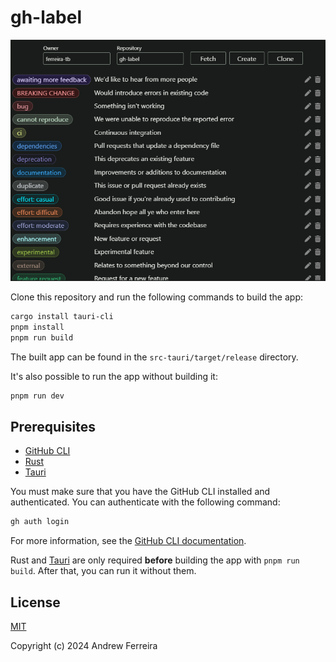# gh-label

<p align="center">
  <img src="./docs/screenshot.png" alt="gh-label screenshot" />
</p>

Clone this repository and run the following commands to build the app:

```bash
cargo install tauri-cli
pnpm install
pnpm run build
```

The built app can be found in the `src-tauri/target/release` directory.

It's also possible to run the app without building it:

```bash
pnpm run dev
```

## Prerequisites

- [GitHub CLI](https://cli.github.com/)
- [Rust](https://www.rust-lang.org/tools/install)
- [Tauri](https://tauri.app/v1/guides/getting-started/prerequisites)

You must make sure that you have the GitHub CLI installed and authenticated. You can authenticate with the following command:

```bash
gh auth login
```

For more information, see the [GitHub CLI documentation](https://cli.github.com/manual/gh_auth_login).

Rust and [Tauri](https://tauri.app/v1/guides/) are only required **before** building the app with `pnpm run build`. After that, you can run it without them.

## License

[MIT](https://raw.githubusercontent.com/ferreira-tb/gh-label/main/LICENSE)

Copyright (c) 2024 Andrew Ferreira
